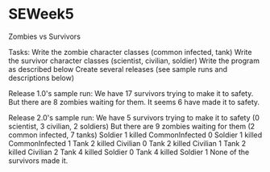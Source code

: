 # SEWeek5
Zombies vs Survivors

Tasks:
Write the zombie character classes (common infected, tank)
Write the survivor character classes (scientist, civilian, soldier)
Write the program as described below
Create several releases (see sample runs and descriptions below)

Release 1.0's sample run:
We have 17 survivors trying to make it to safety.
But there are 8 zombies waiting for them.
It seems 6 have made it to safety.

Release 2.0's sample run:
We have 5 survivors trying to make it to safety (0 scientist, 3 civilian, 2 soldiers)
But there are 9 zombies waiting for them (2 common infected, 7 tanks)
   Soldier 1 killed CommonInfected 0
   Soldier 1 killed CommonInfected 1
   Tank 2 killed Civilian 0
   Tank 2 killed Civilian 1
   Tank 2 killed Civilian 2
   Tank 4 killed Soldier 0
   Tank 4 killed Soldier 1
None of the survivors made it.
